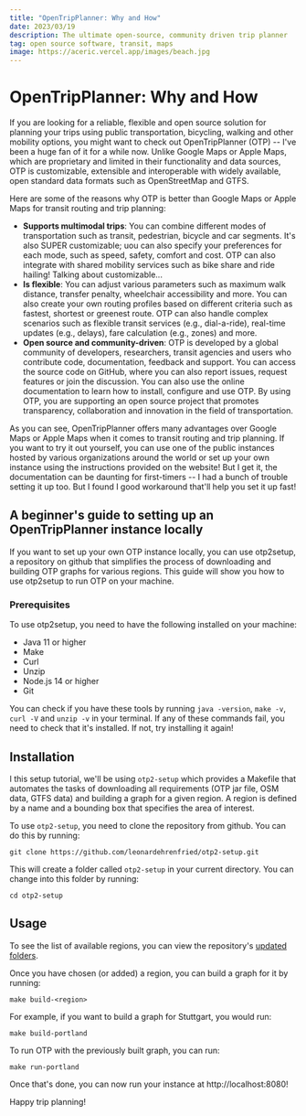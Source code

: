 ```yaml
---
title: "OpenTripPlanner: Why and How"
date: 2023/03/19
description: The ultimate open-source, community driven trip planner
tag: open source software, transit, maps
image: https://aceric.vercel.app/images/beach.jpg
---
```


# OpenTripPlanner: Why and How

If you are looking for a reliable, flexible and open source solution for planning your trips using public transportation, bicycling, walking and other mobility options, you might want to check out OpenTripPlanner (OTP) -- I've been a huge fan of it for a while now. Unlike Google Maps or Apple Maps, which are proprietary and limited in their functionality and data sources, OTP is customizable, extensible and interoperable with widely available, open standard data formats such as OpenStreetMap and GTFS.

Here are some of the reasons why OTP is better than Google Maps or Apple Maps for transit routing and trip planning:

- **Supports multimodal trips**: You can combine different modes of transportation such as transit, pedestrian, bicycle and car segments. It's also SUPER customizable; uou can also specify your preferences for each mode, such as speed, safety, comfort and cost. OTP can also integrate with shared mobility services such as bike share and ride hailing! Talking about customizable...
- **Is flexible**: You can adjust various parameters such as maximum walk distance, transfer penalty, wheelchair accessibility and more. You can also create your own routing profiles based on different criteria such as fastest, shortest or greenest route. OTP can also handle complex scenarios such as flexible transit services (e.g., dial-a-ride), real-time updates (e.g., delays), fare calculation (e.g., zones) and more.
- **Open source and community-driven**: OTP is developed by a global community of developers, researchers, transit agencies and users who contribute code, documentation, feedback and support. You can access the source code on GitHub, where you can also report issues, request features or join the discussion. You can also use the online documentation to learn how to install, configure and use OTP. By using OTP, you are supporting an open source project that promotes transparency,
collaboration and innovation in the field of transportation.

As you can see, OpenTripPlanner offers many advantages over Google Maps or Apple Maps when it comes to transit routing and trip planning. If you want to try it out yourself, you can use one of the public instances hosted by various organizations around the world or set up your own instance using the instructions provided on the website! But I get it, the documentation can be daunting for first-timers -- I had a bunch of trouble setting it up too. But I found I good workaround that'll help you set it up fast!

## A beginner's guide to setting up an OpenTripPlanner instance locally

If you want to set up your own OTP instance locally, you can use otp2setup, a repository on github that simplifies the process of downloading and building OTP graphs for various regions. This guide will show you how to use otp2setup to run OTP on your machine.

### Prerequisites

To use otp2setup, you need to have the following installed on your machine:

- Java 11 or higher
- Make
- Curl
- Unzip
- Node.js 14 or higher
- Git

You can check if you have these tools by running `java -version`, `make -v`, `curl -V` and `unzip -v` in your terminal. If any of these commands fail, you need to check that it's installed. If not, try installing it again!

## Installation

I this setup tutorial, we'll be using `otp2-setup` which provides a Makefile that automates the tasks of downloading all requirements (OTP jar file, OSM data, GTFS data) and building a graph for a given region. A region is defined by a name and a bounding box that specifies the area of interest.

To use `otp2-setup`, you need to clone the repository from github. You can do this by running:

```
git clone https://github.com/leonardehrenfried/otp2-setup.git
```

This will create a folder called `otp2-setup` in your current directory. You can change into this folder by running:

```
cd otp2-setup
```

## Usage

To see the list of available regions, you can view the repository's [updated folders](https://github.com/leonardehrenfried/otp2-setup).

Once you have chosen (or added) a region, you can build a graph for it by running:

```
make build-<region>
```

For example, if you want to build a graph for Stuttgart, you would run:

```
make build-portland
```

To run OTP with the previously built graph, you can run:

```
make run-portland
```

Once that's done, you can now run your instance at http://localhost:8080! 

Happy trip planning!
